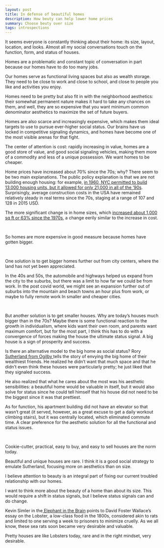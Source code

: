 ```yaml
---
layout: post
title: In defense of beautiful homes
description: How beuty can help lower home prices
summary: Choose beuty over size
tags: introspections 
---
```


It seems everyone is constantly thinking about their home: its size, layout, location, and looks. Almost all my social conversations touch on the function, form, and status of houses. 

Homes are a problematic and constant topic of conversation in part because our homes have to do too many jobs. 

Our homes serve as functional living spaces but also as wealth storage. They need to be close to work and close to school, and close to people you like and activities you enjoy.

Homes need to be pretty but also fit in with the neighborhood aesthetics: their somewhat permanent nature makes it hard to take any chances on them, and well, they are so expensive that you want minimum common denominator aesthetics to maximize the set of future buyers.

Homes are also scarce and increasingly expensive, which makes them ideal targets to use to pursue ever-higher social status. Our brains have us locked in competitive signaling dynamics, and homes have become one of the most visible arenas for that fight.

The center of attention is cost: rapidly increasing in value, homes are a good store of value,  and good social signaling vehicles, making them more of a commodity and less of a unique possession.  We want homes to be cheaper.

Home prices have increased about 70% since the 70s; why?  There seem to be two main explanations. The public policy explanation is that we are not building enough housing: for example, [in 1960, NYC permitted to build 13,000 housing units, but it allowed for only 21,000 in all of the ’90s](https://www.economist.com/special-report/2020/01/16/how-housing-became-the-worlds-biggest-asset-class). Surprisingly, average construction costs in the USA have remained relatively steady in real terms since the 70s, staging at a range of 107 and 128 in 2015 USD.

The more significant change is in home sizes, which [increased about 1,000 sq ft or 63% since the 1970s](https://www.aei.org/carpe-diem/new-us-homes-today-are-1000-square-feet-larger-than-in-1973-and-living-space-per-person-has-nearly-doubled/#:~:text=Over%20the%20last%2042%20years,2%2C687%20square%20feet%20last%20year.), a change eerily similar to the increase in cost.

&nbsp;  


So homes are more expensive in good measure because homes have gotten bigger. 

&nbsp;  

One solution is to get bigger homes further out from city centers, where the land has not yet been appreciated. 

In the 40s and 50s, the automobile and highways helped us expand from the city to the suburbs, but there was a limit to how far we could be from work. In the post covid world, we might see an expansion further out of suburbs into the mountain and beach towns an hour plus from work, or maybe to fully remote work In smaller and cheaper cities. 

&nbsp;  


But another solution is to get smaller houses. Why are today’s houses much bigger than in the 70s? Maybe there is some functional reaction to the growth in individualism, where kids want their own room, and parents want maximum comfort, but for the most part, I think this has to do with a convergence of forces making the house the ultimate status signal. A big house is a sign of prosperity and success. 

Is there an alternative model to the big home as social status? Rory [Sutherland from Ogilby ](https://www.amazon.com/Alchemy-Curious-Science-Creating-Business/dp/006238841X)tells the story of envying the big home of their wealthiest friends. He realized he didn’t want that much space and that he didn’t even think these houses were particularly pretty; he just liked that they signaled success.

 
He also realized that what he cares about the most was his aesthetic sensibilities: a beautiful home would be valuable in itself, but it would also solve for status since he could tell himself that his house did not need to be the biggest since it was that prettiest.

As for function, his apartment building did not have an elevator so that wasn’t great (it served, however, as a great excuse to get a daily workout climbing stairs), but it was centrally located, which eliminated commute time. A clear preference for the aesthetic solution for all the functional and status issues.

&nbsp;  


Cookie-cutter, practical, easy to buy, and easy to sell houses are the norm today.

 Beautiful and unique houses are rare. I think it is a good social strategy to emulate Sutherland, focusing more on aesthetics than on size. 

I believe attention to beauty is an integral part of fixing our current troubled relationship with our homes.

I want to think more about the beauty of a home than about its size. This would require a shift in status signals, but I believe status signals can and do change.

Kevin Simler in the[ Elephant in the Brain](https://www.amazon.com/Elephant-Brain-Hidden-Motives-Everyday/dp/0190495995) points to David Foster Wallace’s essay on the Lobster, a low-class food in the 1800s, considered akin to rats and limited to one serving a week to prisoners to minimize cruelly. As we all know, these sea rats soon became very desirable and valuable. 

Pretty houses are like Lobsters today, rare and in the right mindset, very desirable. 
